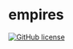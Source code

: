 # empires
[![GitHub license](https://img.shields.io/github/license/adrianrnieto/empires.svg)](https://github.com/adrianrnieto/empires/blob/master/LICENSE)
